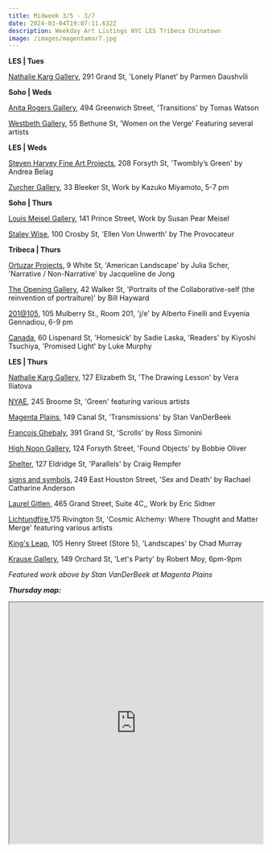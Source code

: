 ```yaml
---
title: Midweek 3/5 - 3/7
date: 2024-03-04T19:07:11.632Z
description: Weekday Art Listings NYC LES Tribeca Chinatown
image: /images/magentamar7.jpg
---
```

**L﻿ES | Tues**

[Nathalie Karg Gallery](https://nathaliekarg.com/exhibitions/82-lonely-planet-parmen-daushvili/press_release_text/), 291 Grand St, 'Lonely Planet' by Parmen Daushvili

**S﻿oho | Weds**

[Anita Rogers Gallery](https://www.anitarogersgallery.com/exhibitions), 494 Greenwich Street, 'Transitions' by Tomas Watson

[Westbeth Gallery](https://westbeth.org/event/women-on-the-verge-exhibition-of-artists-affiliated-with-the29-art/), 55 Bethune St, 'Women on the Verge' Featuring several artists

**L﻿ES | Weds**

[Steven Harvey Fine Art Projects](https://shfap.com/events/twomblys-green/), 208 Forsyth St, 'Twombly’s Green' by Andrea Belag

[Zurcher Gallery](https://www.galeriezurcher.com/), 33 Bleeker St, Work by Kazuko Miyamoto,  5-7 pm

**S﻿oho | Thurs**

[Louis Meisel Gallery](https://www.meiselgallery.com/exhibition/susan-pear-meisel/), 141 Prince Street, Work by Susan Pear Meisel

[Staley Wise](https://www.staleywise.com/exhibitions/ellen-von-unwerth5), 100 Crosby St, 'Ellen Von Unwerth' by The Provocateur

**T﻿ribeca | Thurs**

[Ortuzar Projects](https://www.ortuzarprojects.com/exhibitions), 9 White St, 'American Landscape' by Julia Scher, 'Narrative / Non-Narrative' by Jacqueline de Jong

[The Opening Gallery](https://www.theopeninggallery.com/), 42 Walker St, 'Portraits of the Collaborative-self (the reinvention of portraiture)' by Bill Hayward

[201@105](https://www.201at105.com/), 105 Mulberry St., Room 201, 'j/e' by Alberto Finelli and Evyenia Gennadiou, 6-9 pm

[Canada](https://www.canadanewyork.com/), 60 Lispenard St, 'Homesick' by Sadie Laska, 'Readers' by Kiyoshi Tsuchiya, 'Promised Light' by Luke Murphy

**L﻿ES | Thurs**

[Nathalie Karg Gallery](https://nathaliekarg.com/exhibitions/81-the-drawing-lesson-vera-iliatova/press_release_text/), 127 Elizabeth St, 'The Drawing Lesson' by Vera Iliatova

[NYAE](https://www.nyartistsequity.org/), 245 Broome St, 'Green' featuring various artists

[Magenta Plains](https://magentaplains.com/exhibitions/stan-vanderbeek-transmissions), 149 Canal St, 'Transmissions' by Stan VanDerBeek

[Francois Ghebaly](http://ghebaly.com/), 391 Grand St, 'Scrolls' by Ross Simonini

[High Noon Gallery](https://www.highnoongallery.com/), 124 Forsyth Street, 'Found Objects' by Bobbie Oliver

[Shelter](https://www.shelternyc.com/), 127 Eldridge St, 'Parallels' by Craig Rempfer

[signs and symbols](https://www.signsandsymbols.art/exhibitions/sex-and-death), 249 East Houston Street, 'Sex and Death' by Rachael Catharine Anderson

[Laurel Gitlen](https://www.laurelgitlen.com/), 465 Grand Street, Suite 4C,, Work by Eric Sidner

[Lichtundfire](https://www.lichtundfire.com/),175 Rivington St, 'Cosmic Alchemy: Where Thought and Matter Merge' featuring various artists

[King's Leap](https://www.kingsleapfinearts.com/), 105 Henry Street (Store 5), 'Landscapes' by Chad Murray

[Krause Gallery](https://www.krausegallery.com/), 149 Orchard St, 'Let's Party' by Robert Moy, 6pm-9pm

*F﻿eatured work above by Stan VanDerBeek at Magenta Plains*

***T﻿hursday map:***

<iframe src="https://www.google.com/maps/d/u/1/embed?mid=1qJR3Ywvwk7-LpQYBaNK0Zy5apCqEUXw&ehbc=2E312F" width="100%" height="480"></iframe>